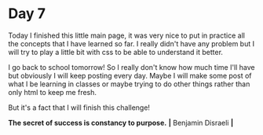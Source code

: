 # Day 7

Today I finished this little main page, it was very nice to put in practice all the concepts that I have learned so far.
I really didn't have any problem but I will try to play a little bit with css to be able to understand it better.

I go back to school tomorrow! So I really don't know how much time I'll have but obviously I will keep posting every day.
Maybe I will make some post of what I be learning in classes or maybe trying to do other things rather than only html to keep me fresh.

But it's a fact that I will finish this challenge!



**The secret of success is constancy to purpose.**
**|** Benjamin Disraeli **|**
